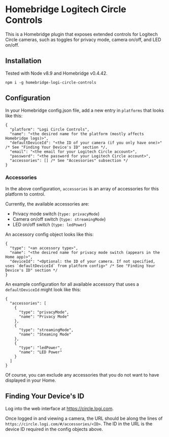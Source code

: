 # Homebridge Logitech Circle Controls

This is a Homebridge plugin that exposes extended controls for Logitech Circle cameras, such as toggles for privacy mode, camera on/off, and LED on/off.

## Installation

Tested with Node v8.9 and Homebridge v0.4.42.

```
npm i -g homebridge-logi-circle-controls
```

## Configuration

In your Homebridge config.json file, add a new entry in `platforms` that looks like this:

```jsonc
{
  "platform": "Logi Circle Controls",
  "name": "<the desired name for the platform (mostly affects Homebridge logs)>",
  "defaultDeviceId": "<the ID of your camera (if you only have one)>" /* See "Finding Your Device's ID" section */,
  "email": "<the email for your Logitech Circle account>",
  "password": "<the password for your Logitech Circle account>",
  "accessories": [] /* See "Accessories" subsection */
}
```

### Accessories

In the above configuration, `accessories` is an array of accessories for this platform to control.

Currently, the available accessories are:

- Privacy mode switch (`type: privacyMode`)
- Camera on/off switch (`type: streamingMode`)
- LED on/off switch (`type: ledPower`)

An accessory config object looks like this:

```jsonc
{
  "type": "<an accessory type>",
  "name": "<the desired name for privacy mode switch (appears in the Home app)>",
  "deviceId": "<Optional: the ID of your camera. If not specified, uses `defaultDeviceId` from platform config>" /* See "Finding Your Device's ID" section */
}
```

An example configuration for all available accessory that uses a `defaultDeviceId` might look like this:

```jsonc
{
  "accessories": [
    {
      "type": "privacyMode",
      "name": "Privacy Mode"
    },
    {
      "type": "streamingMode",
      "name": "Steaming Mode"
    },
    {
      "type": "ledPower",
      "name": "LED Power"
    }
  ]
}
```

Of course, you can exclude any accessories that you do not want to have displayed in your Home.

## Finding Your Device's ID

Log into the web interface at https://circle.logi.com.

Once logged in and viewing a camera, the URL should be along the lines of `https://circle.logi.com/#/accessories/<ID>`. The ID in the URL is the device ID required in the config objects above.
